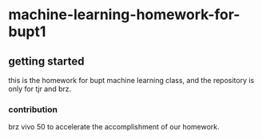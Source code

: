 # machine-learning-homework-for-bupt1
## getting started 
this is the homework for bupt machine learning class, and the repository is only for tjr and brz.
### contribution
brz vivo 50 to accelerate the accomplishment of our homework.
